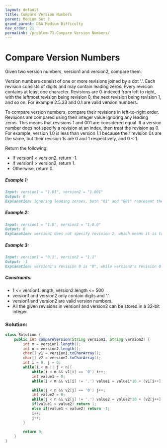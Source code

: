 ```yaml
---
layout: default
title: Compare Version Numbers
parent: Medium Set 2
grand_parent: DSA Medium Difficulty
nav_order: 21
permalink: /problem-71-Compare Version Numbers/
---
```

# Compare Version Numbers
Given two version numbers, version1 and version2, compare them.

Version numbers consist of one or more revisions joined by a dot '.'. Each revision consists of digits and may contain leading zeros. Every revision contains at least one character. Revisions are 0-indexed from left to right, with the leftmost revision being revision 0, the next revision being revision 1, and so on. For example 2.5.33 and 0.1 are valid version numbers.

To compare version numbers, compare their revisions in left-to-right order. Revisions are compared using their integer value ignoring any leading zeros. This means that revisions 1 and 001 are considered equal. If a version number does not specify a revision at an index, then treat the revision as 0. For example, version 1.0 is less than version 1.1 because their revision 0s are the same, but their revision 1s are 0 and 1 respectively, and 0 < 1.

Return the following:

* If version1 < version2, return -1.
* If version1 > version2, return 1.
* Otherwise, return 0.

##### Example 1:
```markdown
Input: version1 = "1.01", version2 = "1.001"
Output: 0
Explanation: Ignoring leading zeroes, both "01" and "001" represent the same integer "1".
```
##### Example 2:
```markdown
Input: version1 = "1.0", version2 = "1.0.0"
Output: 0
Explanation: version1 does not specify revision 2, which means it is treated as "0".
```
##### Example 3:
```markdown
Input: version1 = "0.1", version2 = "1.1"
Output: -1
Explanation: version1's revision 0 is "0", while version2's revision 0 is "1". 0 < 1, so version1 < version2.
```
##### Constraints:
* 1 <= version1.length, version2.length <= 500
* version1 and version2 only contain digits and '.'.
* version1 and version2 are valid version numbers.
* All the given revisions in version1 and version2 can be stored in a 32-bit integer.

### Solution:
```java
class Solution {
    public int compareVersion(String version1, String version2) {
        int m = version1.length();
        int n = version2.length();
        char[] v1 = version1.toCharArray();
        char[] v2 = version2.toCharArray();
        int i = 0, j = 0;
        while(i < m || j < n){
            while(i < m && v1[i] == '0') i++;
            int value1 = 0;
            while(i < m && v1[i] != '.') value1 = value1*10 + (v1[i++] - '0');

            while(j < n && v2[j] == '0') j++;
            int value2 = 0;
            while(j < n && v2[j] != '.') value2 = value2*10 + (v2[j++] - '0');
            if(value1 > value2) return 1;
            else if(value1 < value2) return -1;
            i++;
            j++;
        }
        
        return 0;
    }
}
```
